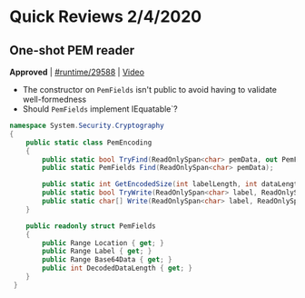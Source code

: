 # Quick Reviews 2/4/2020

## One-shot PEM reader

**Approved** | [#runtime/29588](https://github.com/dotnet/runtime/issues/29588#issuecomment-582069797) | [Video](https://www.youtube.com/watch?v=nD5kZ2aXjdM&t=0h0m0s)

* The constructor on `PemFields` isn't public to avoid having to validate well-formedness
* Should `PemFields` implement IEquatable<PemFields>`?

```C#
namespace System.Security.Cryptography
{
    public static class PemEncoding
    {
        public static bool TryFind(ReadOnlySpan<char> pemData, out PemFields fields);
        public static PemFields Find(ReadOnlySpan<char> pemData);

        public static int GetEncodedSize(int labelLength, int dataLength);
        public static bool TryWrite(ReadOnlySpan<char> label, ReadOnlySpan<byte> data, Span<char> destination, out int charsWritten);
        public static char[] Write(ReadOnlySpan<char> label, ReadOnlySpan<byte> data);
    }

    public readonly struct PemFields
    {
        public Range Location { get; }
        public Range Label { get; }
        public Range Base64Data { get; }
        public int DecodedDataLength { get; }
    }
 }
 ```
